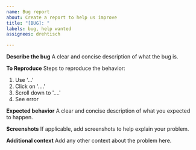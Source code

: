 ```yaml
---
name: Bug report
about: Create a report to help us improve
title: "[BUG]: "
labels: bug, help wanted
assignees: drehtisch

---
```


**Describe the bug**
A clear and concise description of what the bug is.

**To Reproduce**
Steps to reproduce the behavior:
1. Use '...'
2. Click on '....'
3. Scroll down to '....'
4. See error

**Expected behavior**
A clear and concise description of what you expected to happen.

**Screenshots**
If applicable, add screenshots to help explain your problem.

**Additional context**
Add any other context about the problem here.
